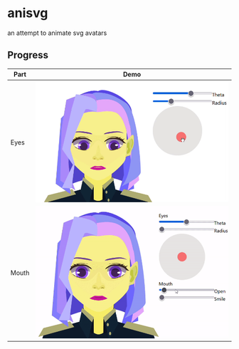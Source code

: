 # anisvg

an attempt to animate svg avatars

## Progress

| Part  | Demo                                      |
| ----- | ----------------------------------------- |
| Eyes  | ![eyes control](./assets/mona_eyes.gif)   |
| Mouth | ![mouth control](./assets/mona_mouth.gif) |
